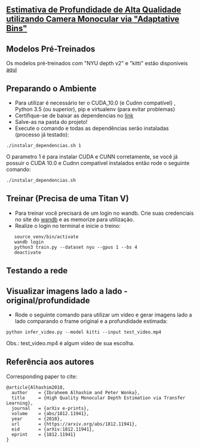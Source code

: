 
## [Estimativa de Profundidade de Alta Qualidade utilizando Camera Monocular via "Adaptative Bins"](https://arxiv.org/abs/2011.14141)

## Modelos Pré-Treinados
Os modelos pré-treinados com "NYU depth v2" e "kitti" estão disponíveis [aqui](https://1drv.ms/u/s!AuWRnPR26byUmfRxBQ327hc8eXse2Q?e=AQuYZw)

## Preparando o Ambiente
* Para utilizar é necessário ter o CUDA_10.0 (e Cudnn compatível) , Python 3.5 (ou superior), pip e virtualenv (para evitar problemas)
* Certifique-se de baixar as dependencias no [link](https://1drv.ms/u/s!AuWRnPR26byUmfRbqEF7468fDdHM1g?e=KoabLc)
* Salve-as na pasta do projeto!
* Execute o comando e todas as dependências serão instaladas (processo já testado):
```
./instalar_dependencias.sh 1
```
O parametro 1 é para instalar CUDA e CUNN corretamente, se você já possuir o CUDA 10.0 e Cudnn compatível instalados então rode o seguinte comando:
```
./instalar_dependencias.sh
```

## Treinar (Precisa de uma Titan V)
* Para treinar você precisará de um login no wandb. Crie suas credenciais no site do [wandb](https://wandb.ai/site) e as memorize para utilização.
* Realize o login no terminal e inicie o treino:
```
   source venv/bin/activate
   wandb login
   python3 train.py --dataset nyu --gpus 1 --bs 4
   deactivate
```

## Testando a rede

## Visualizar imagens lado a lado - original/profundidade
* Rode o seguinte comando para utilizar um vídeo e gerar imagens lado a lado comparando o frame original e a profundidade estimada:
```
python infer_video.py --model kitti --input test_video.mp4
```
Obs.: test_video.mp4 é algum vídeo de sua escolha.

## Referência aos autores
Corresponding paper to cite:
```
@article{Alhashim2018,
  author    = {Ibraheem Alhashim and Peter Wonka},
  title     = {High Quality Monocular Depth Estimation via Transfer Learning},
  journal   = {arXiv e-prints},
  volume    = {abs/1812.11941},
  year      = {2018},
  url       = {https://arxiv.org/abs/1812.11941},
  eid       = {arXiv:1812.11941},
  eprint    = {1812.11941}
}
```
